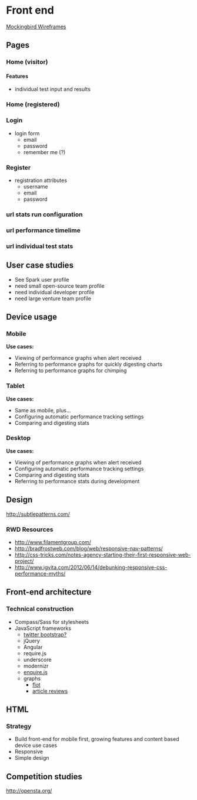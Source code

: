 # Front end #

[Mockingbird Wireframes](https://gomockingbird.com/mockingbird/#7li15ag)

## Pages ##
### Home (visitor) ###

#### Features ####

- individual test input and results

### Home (registered) ###

### Login ###

- login form
	- email
	- password
	- remember me (?)

### Register ###

- registration attributes
	- username
	- email
	- password

### url stats run configuration ###

### url performance timelime ###

### url individual test stats ###

## User case studies ##

- See Spark user profile
- need small open-source team profile
- need individual developer profile
- need large venture team profile

## Device usage ##
### Mobile ###

**Use cases:**

- Viewing of performance graphs when alert received
- Referring to performance graphs for quickly digesting charts
- Referring to performance graphs for chimping

### Tablet ###

**Use cases:**

- Same as mobile, plus...
- Configuring automatic performance tracking settings
- Comparing and digesting stats

### Desktop ###

**Use cases:**

- Viewing of performance graphs when alert received
- Configuring automatic performance tracking settings
- Comparing and digesting stats
- Referring to performance stats during development

## Design ##

http://subtlepatterns.com/

### RWD Resources ###
- http://www.filamentgroup.com/
- http://bradfrostweb.com/blog/web/responsive-nav-patterns/
- http://css-tricks.com/notes-agency-starting-their-first-responsive-web-project/
- http://www.igvita.com/2012/06/14/debunking-responsive-css-performance-myths/

## Front-end architecture ##

### Technical construction ###

- Compass/Sass for stylesheets
- JavaScript frameworks
	- [twitter bootstrap?](http://twitter.github.com/bootstrap/javascript.html#overview)
	- jQuery
	- Angular
	- require.js
	- underscore
	- modernizr
	- [enquire.js](https://github.com/WickyNilliams/enquire.js)
	- graphs
		- [flot](https://github.com/flot/flot)
		- [article reviews](http://www.netmagazine.com/features/top-20-data-visualisation-tools?utm_source=feedburner&utm_medium=feed&utm_campaign=Feed%3A+net%2Ftopstories+%28.net+%29)

## HTML ##
### Strategy ###

- Build front-end for mobile first, growing features and content based device use cases
- Responsive
- Simple design

## Competition studies ##
http://opensta.org/
